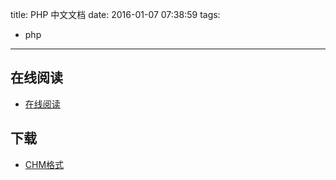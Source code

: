 title: PHP 中文文档
date: 2016-01-07 07:38:59
tags:
  - php
---

<!--more-->

## 在线阅读 ##

+ [在线阅读](http://php.net/manual/zh/)

## 下载 ##

+ [CHM格式](http://php.net/get/php_manual_zh.chm/from/a/mirror)